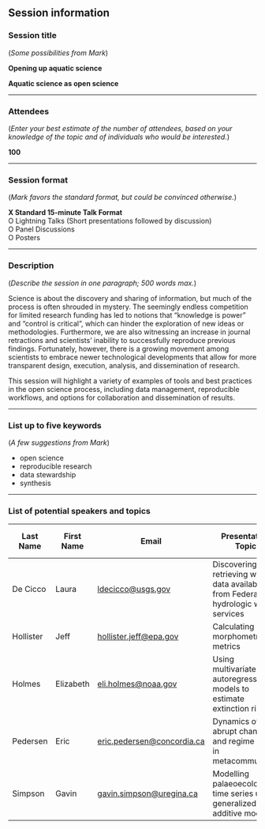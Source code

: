 
## Session information

### Session title

(*Some possibilities from Mark*)

**Opening up aquatic science**

**Aquatic science as open science**

-----

### Attendees

(*Enter your best estimate of the number of attendees, based on your
knowledge of the topic and of individuals who would be interested.*)

**100**

-----

### Session format

(*Mark favors the standard format, but could be convinced otherwise.*)

**X Standard 15-minute Talk Format**  
O Lightning Talks (Short presentations followed by discussion)  
O Panel Discussions  
O Posters

-----

### Description

(*Describe the session in one paragraph; 500 words max.*)

Science is about the discovery and sharing of information, but much of
the process is often shrouded in mystery. The seemingly endless
competition for limited research funding has led to notions that
“knowledge is power” and “control is critical”, which can hinder the
exploration of new ideas or methodologies. Furthermore, we are also
witnessing an increase in journal retractions and scientists’ inability
to successfully reproduce previous findings. Fortunately, however, there
is a growing movement among scientists to embrace newer technological
developments that allow for more transparent design, execution,
analysis, and dissemination of research.

This session will highlight a variety of examples of tools and best
practices in the open science process, including data management,
reproducible workflows, and options for collaboration and dissemination
of results.

-----

### List up to five keywords

(*A few suggestions from Mark*)

  - open science
  - reproducible research
  - data
stewardship
  - synthesis

-----

### List of potential speakers and topics

| Last Name | First Name | Email                        | Presentation Topic                                                                   | Tentative Title     | Speaker invited? | Speaker tentatively confirmed? |
| --------- | ---------- | ---------------------------- | ------------------------------------------------------------------------------------ | ------------------- | :--------------: | :----------------------------: |
| De Cicco  | Laura      | <ldecicco@usgs.gov>          | Discovering and retrieving water data available from Federal hydrologic web services | \[tentative title\] |        N         |               N                |
| Hollister | Jeff       | <hollister.jeff@epa.gov>     | Calculating lake morphometry metrics                                                 | \[tentative title\] |        N         |               N                |
| Holmes    | Elizabeth  | <eli.holmes@noaa.gov>        | Using multivariate autoregressive models to estimate extinction risks                | \[tentative title\] |        N         |               N                |
| Pedersen  | Eric       | <eric.pedersen@concordia.ca> | Dynamics of abrupt change and regime shifts in metacommunities                       | \[tentative title\] |        N         |               N                |
| Simpson   | Gavin      | <gavin.simpson@uregina.ca>   | Modelling palaeoecological time series using generalized additive models             | \[tentative title\] |        N         |               N                |
